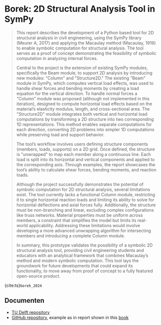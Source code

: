 # Borek: 2D Structural Analysis Tool in SymPy

> This report describes the development of a Python based tool for 2D structural analysis in civil engineering, using the SymPy library (Meurer A, 2017) and applying the Macaulay method (Macaulay, 1919) to enable symbolic computation for structural analysis. The tool serves as a proof of concept demonstrating the feasibility of symbolic computation in analyzing internal forces.
>
> Central to the project is the extension of existing SymPy modules, specifically the Beam module, to support 2D analysis by introducing new modules: "Column" and "Structure2D." The existing "Beam" module in SymPy, which computes vertical load effects, was used to handle shear forces and bending moments by creating a load equation for the vertical direction. To handle normal forces a "Column" module was proposed (although not implemented in this iteration), designed to compute horizontal load effects based on the material’s elasticity modulus, length, and cross-sectional area. The "Structure2D" module integrates both vertical and horizontal load computations by transforming a 2D structure into two corresponding 1D representations. This method enables separate computations for each direction, converting 2D problems into simpler 1D computations while preserving load and support behavior.
>
> The tool’s workflow involves users defining structure components (members, loads, supports) on a 2D grid. Once defined, the structure is "unwrapped" to map each member along a continuous line. Each load is split into its horizontal and vertical components and applied to the corresponding axis. Through examples, the report showcases the tool’s ability to calculate shear forces, bending moments, and reaction loads.
>
> Although the project successfully demonstrates the potential of symbolic computation for 2D structural analysis, several limitations exist. The tool currently lacks a functional Column module, restricting it to single horizontal reaction loads and limiting its ability to solve for horizontal deflections and axial forces fully. Additionally, the structure must be non-branching and linear, excluding complex configurations like truss networks. Material properties must be uniform across members, a constraint that simplifies the model but limits its real-world applicability. Addressing these limitations would involve developing a more advanced unwrapping algorithm for intersecting members and introducing a complete Column module.
>
> In summary, this prototype validates the possibility of a symbolic 2D structural analysis tool, providing civil engineering students and educators with an analytical framework that combines Macaulay’s method and modern symbolic computation. This tool lays the groundwork for future developments that could expand its functionality, to move away from proof of concept to a fully featured open-source product.

{cite:ts}`borek_2024`

## Documenten
- [TU Delft repository](https://resolver.tudelft.nl/uuid:e4961d2e-230f-419c-9a15-545ff0f049f8)
- [GitHub repository](https://github.com/BorekSaheli/sympy/tree/structure2d), example as in report shown in this [book](./borek_example.ipynb)